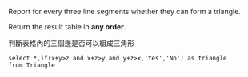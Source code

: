 Report for every three line segments whether they can form a triangle.

Return the result table in **any order**.

判斷表格內的三個邊是否可以組成三角形

```MySQL
select *,if(x+y>z and x+z>y and y+z>x,'Yes','No') as triangle 
from Triangle
```